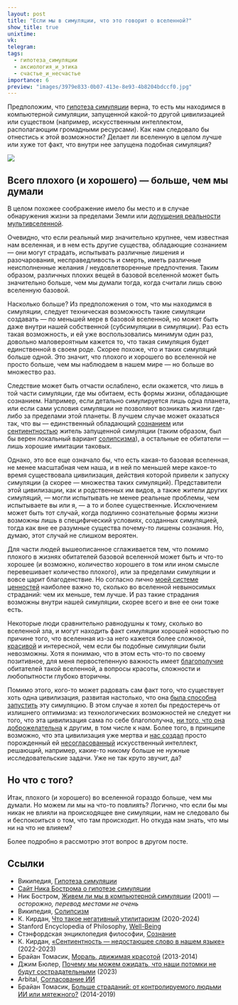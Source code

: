 ```yaml
---
layout: post
title: "Если мы в симуляции, что это говорит о вселенной?"
show_title: true
unixtime: 
vk: 
telegram: 
tags:
  - гипотеза_симуляции
  - аксиология_и_этика
  - счастье_и_несчастье
importance: 6
preview: "images/3979e833-0b07-413e-8e93-4b8204bdccf0.jpg"
---
```

Предположим, что [гипотеза симуляции](https://ru.wikipedia.org/wiki/%D0%93%D0%B8%D0%BF%D0%BE%D1%82%D0%B5%D0%B7%D0%B0_%D1%81%D0%B8%D0%BC%D1%83%D0%BB%D1%8F%D1%86%D0%B8%D0%B8) верна, то есть мы находимся в компьютерной симуляции, запущенной какой-то другой цивилизацией или существом (например, искусственным интеллектом, располагающим громадными ресурсами). Как нам следовало бы отнестись к этой возможности? Делает ли вселенную в целом лучше или хуже тот факт, что внутри нее запущена подобная симуляция?

<img src="images/3979e833-0b07-413e-8e93-4b8204bdccf0.jpg"/>

## Всего плохого (и хорошего) — больше, чем мы думали

В целом похожее соображение имело бы место и в случае обнаружения жизни за пределами Земли или [допущения реальности мультивселенной](https://reducingsuffering.github.io/david-pearce-quantum-ethics-suffering-in-the-multiverse.html).

Очевидно, что если реальный мир значительно крупнее, чем известная нам вселенная, и в нем есть другие существа, обладающие сознанием — они могут страдать, испытывать различные лишения и разочарования, несправедливость и смерть, иметь различные неисполненные желания / неудовлетворенные предпочтения. Таким образом, различных плохих вещей в базовой вселенной может быть значительно больше, чем мы думали тогда, когда считали лишь свою вселенную базовой.

Насколько больше? Из предположения о том, что мы находимся в симуляции, следует техническая возможность такие симуляции создавать — по меньшей мере в базовой вселенной, но может быть даже внутри нашей собственной (субсимуляции в симуляции). Раз есть такая возможность, и ей уже воспользовались минимум один раз, довольно маловероятным кажется то, что такая симуляция будет единственной в своем роде. Скорее похоже, что и таких симуляций больше одной. Это значит, что плохого и хорошего во вселенной не просто больше, чем мы наблюдаем в нашем мире — но больше во множество раз.

Следствие может быть отчасти ослаблено, если окажется, что лишь в той части симуляции, где мы обитаем, есть формы жизни, обладающие сознанием. Например, если детально симулируется лишь одна планета, или если сами условия симуляции не позволяют возникать жизни где-либо за пределами этой планеты. В лучшем случае может оказаться так, что вы — единственный обладающий [сознанием](https://philosophy.ru/ru/consciousness/) или [сентиентностью](466.html) житель запущенной симуляции (таким образом, был бы верен локальный вариант [солипсизма](https://ru.wikipedia.org/wiki/%D0%A1%D0%BE%D0%BB%D0%B8%D0%BF%D1%81%D0%B8%D0%B7%D0%BC)), а остальные ее обитатели — лишь хорошие имитации таковых.

Однако, это все еще означало бы, что есть какая-то базовая вселенная, не менее масштабная чем наша, и в ней по меньшей мере какое-то время существовала цивилизация, действия которой привели к запуску симуляции (а скорее — множества таких симуляций). Представители этой цивилизации, как и родственных им видов, а также жители других симуляций, — могли испытывать не менее реальные проблемы, чем испытываете вы или я, — а то и более существенные. Исключением может быть тот случай, когда подлинно сознательные формы жизни возможны лишь в специфический условиях, созданных симуляцией, тогда как вне ее разумные существа почему-то лишены сознания. Но, думаю, этот случай не слишком вероятен.

Для части людей вышеописанное сглаживается тем, что помимо плохого в жизнях обитателей базовой вселенной может быть и что-то хорошее (и возможно, количество хорошего в том или ином смысле перевешивает количество плохого), или за пределами симуляции и вовсе царит благоденствие. Но согласно лично [моей системе ценностей](https://reducingsuffering.github.io/what-is-negative-utilitarianism.html) наиболее важно то, сколько во вселенной невыносимых страданий: чем их меньше, тем лучше. И раз такие страдания возможны внутри нашей симуляции, скорее всего и вне ее они тоже есть.

Некоторые люди сравнительно равнодушны к тому, сколько во вселенной зла, и могут находить факт симуляции хорошей новостью по причине того, что вселенная из-за него кажется более сложной, [красивой](https://reducingsuffering.github.io/brian-tomasik-beauty-driven-morality.html) и интересной, чем если бы подобные симуляции были невозможны. Хотя я понимаю, что в этом есть что-то по своему позитивное, для меня первостепенную важность имеет [благополучие](https://plato.stanford.edu/entries/well-being/) обитателей такой вселенной, а вопросы красоты, сложности и любопытности глубоко вторичны.

Помимо этого, кого-то может радовать сам факт того, что существует хоть одна цивилизация, развитая настолько, что она [была способна запустить](https://habr.com/ru/articles/516598/) эту симуляцию. В этом случае я хотел бы предостеречь от излишнего оптимизма: из технологических возможностей не следует ни того, что эта цивилизация сама по себе благополучна, [ни того, что она доброжелательна](https://reducingsuffering.github.io/jim-buhler-why-we-may-expect-our-successors-not-to-care-about-suffering.html) к другим, в том числе к нам. Более того, в принципе возможно, что эта цивилизация уже мертва и [нас создал](https://reducingsuffering.github.io/brian-tomasik-2.html) просто порожденный ей [несогласованный](https://arbital-ru.github.io/p/ai_alignment/) искусственный интеллект, решающий, например, какие-то никому больше не нужные исследовательские задачи. Уже не так круто звучит, да?

## Но что с того?

Итак, плохого (и хорошего) во вселенной гораздо больше, чем мы думали. Но можем ли мы на что-то повлиять? Логично, что если бы мы никак не влияли на происходящее вне симуляции, нам не следовало бы и беспокоиться о том, что там происходит. Но откуда нам знать, что мы ни на что не влияем?

Более подробно я рассмотрю этот вопрос в другом посте.

## Ссылки

- Википедия, [Гипотеза симуляции](https://ru.wikipedia.org/wiki/%D0%93%D0%B8%D0%BF%D0%BE%D1%82%D0%B5%D0%B7%D0%B0_%D1%81%D0%B8%D0%BC%D1%83%D0%BB%D1%8F%D1%86%D0%B8%D0%B8)
- [Сайт Ника Бострома о гипотезе симуляции](https://simulation-argument.com/)
- Ник Бостром, [Живем ли мы в компьютерной симуляции](https://habr.com/ru/articles/516598/) (2001) — _осторожно, перевод местами не очень_
- Википедия, [Солипсизм](https://ru.wikipedia.org/wiki/%D0%A1%D0%BE%D0%BB%D0%B8%D0%BF%D1%81%D0%B8%D0%B7%D0%BC)
- К. Кирдан, [Что такое негативный утилитаризм](https://reducingsuffering.github.io/what-is-negative-utilitarianism.html) (2020-2024)
- Stanford Encyclopedia of Philosophy, [Well-Being](https://plato.stanford.edu/entries/well-being/)
- Стэнфордская энциклопедия философии, [Сознание](https://philosophy.ru/ru/consciousness/)
- К. Кирдан, [«Cентиентность — недостающее слово в нашем языке»](466.html) (2022-2023)
- Брайан Томасик, [Мораль, движимая красотой](https://reducingsuffering.github.io/brian-tomasik-beauty-driven-morality.html) (2013-2014)
- Джим Бюлер, [Почему мы можем ожидать, что наши потомки не будут сострадательными](https://reducingsuffering.github.io/jim-buhler-why-we-may-expect-our-successors-not-to-care-about-suffering.html) (2023)
- Arbital, [Согласование ИИ](https://arbital-ru.github.io/p/ai_alignment/)
- Брайан Томасик, [Больше страданий: от контролируемого людьми ИИ или мятежного?](https://reducingsuffering.github.io/brian-tomasik-2.html) (2014-2019)
